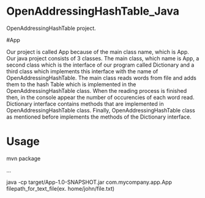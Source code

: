 # OpenAddressingHashTable_Java
OpenAddressingHashTable project.



#App

Our project is called App because of the main class name, which is App. Our java project consists of 3 classes. The main class, which name is App, a second class which is the interface of our program called Dictionary and a third class
which implements this interface with the name of OpenAddressingHashTable. The main class reads words from file and adds them to the hash Table which is implemented in the OpenAddressingHashTable class. When the reading process
is finished then, in the console appear the number of occurencies of each word read. Dictionary interface contains methods that are implemented in OpenAddressingHashTable class. Finally, OpenAddressingHashTable class as mentioned before
implements the methods of the Dictionary interface.

# Usage

mvn package

...

java -cp target/App-1.0-SNAPSHOT.jar com.mycompany.app.App filepath_for_text_file(ex. home/john/file.txt) 
